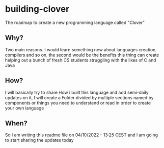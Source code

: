 # building-clover
The roadmap to create a new programming language called "Clover"

## Why?
Two main reasons. I would learn something new about languages creation, compilers and so on, the second would be the benefits this thing can create helping out a bunch of fresh CS students struggling with the likes of C and Java

## How? 
I will basically try to share How i built this language and add semi-daily updates on it, I will create a Folder divided by multiple sections named by components or things you need to understand or read in order to create your own language

## When?
So I am writing this readme file on 04/10/2022 - 13:25 CEST and I am going to start sharing the updates today